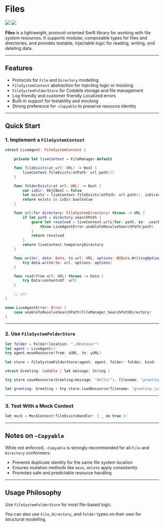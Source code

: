 # Files


[![](https://img.shields.io/endpoint?url=https%3A%2F%2Fswiftpackageindex.com%2Fapi%2Fpackages%2Fnashysolutions%2Ffiles%2Fbadge%3Ftype%3Dswift-versions)](https://swiftpackageindex.com/nashysolutions/files)
[![](https://img.shields.io/endpoint?url=https%3A%2F%2Fswiftpackageindex.com%2Fapi%2Fpackages%2Fnashysolutions%2Ffiles%2Fbadge%3Ftype%3Dplatforms)](https://swiftpackageindex.com/nashysolutions/files)

**Files** is a lightweight, protocol-oriented Swift library for working with file system resources. It supports modular, composable types for files and directories, and provides testable, injectable logic for reading, writing, and deleting data.

---

## Features

- Protocols for `File` and `Directory` modelling
- `FileSystemContext` abstraction for injecting logic or mocking
- `FileSystemFolderStore` for Codable storage and file management
- Log friendly and customer friendly Localized errors
- Built-in support for testability and mocking
- Strong preference for `~Copyable` to preserve resource identity

---

## Quick Start

### 1. Implement a `FileSystemContext`

```swift
struct LiveAgent: FileSystemContext {
    
    private let liveContext = FileManager.default

    func fileExists(at url: URL) -> Bool {
        liveContext.fileExists(atPath: url.path())
    }

    func folderExists(at url: URL) -> Bool {
        var isDir: ObjCBool = false
        let exists = liveContext.fileExists(atPath: url.path(), isDirectory: &isDir)
        return exists && isDir.boolValue
    }

    func url(for directory: FileSystemDirectory) throws -> URL {
        if let path = directory.searchPath {
            guard let resolved = liveContext.urls(for: path, in: .userDomainMask).first else {
                throw LiveAgentError.unableToResolveSearchPath(path)
            }
            return resolved
        }
        return liveContext.temporaryDirectory
    }

    func write(_ data: Data, to url: URL, options: NSData.WritingOptions) throws {
        try data.write(to: url, options: options)
    }

    func read(from url: URL) throws -> Data {
        try Data(contentsOf: url)
    }
    
    // etc
}

enum LiveAgentError: Error {
    case unableToResolveSearchPath(FileManager.SearchPathDirectory)
}
```

---

### 2. Use `FileSystemFolderStore`

```swift
let folder = Folder(location: "./Whatever")
let agent = LiveAgent()
try agent.moveResource(from: xURL, to: yURL)
        
let store = FileSystemFolderStore(agent: agent, folder: folder, kind: .caches)

struct Greeting: Codable { let message: String }

try store.saveResource(Greeting(message: "Hello!"), filename: "greeting.json")

let greeting: Greeting = try store.loadResource(filename: "greeting.json")
```

---

### 3. Test With a Mock Context

```swift
let mock = MockContext(fileExistsHandler: { _ in true })
```

---

## Notes on `~Copyable`

While not enforced, `~Copyable` is strongly recommended for all `File` and `Directory` conformers:

- Prevents duplicate identity for the same file system location
- Ensures mutation methods like `move`, `delete` apply consistently
- Promotes safe and predictable resource handling

---

## Usage Philosophy

Use `FileSystemFolderStore` for most file-based logic.

You can also use `File`, `Directory`, and `Folder` types on their own for structural modelling.
